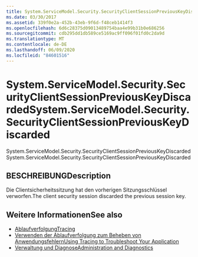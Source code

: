 ```yaml
---
title: System.ServiceModel.Security.SecurityClientSessionPreviousKeyDiscarded
ms.date: 03/30/2017
ms.assetid: 339f0e2a-452b-43eb-9f6d-f48ceb1414f3
ms.openlocfilehash: 6d6c28375d09013489754baa4e99b31b0e686256
ms.sourcegitcommit: cdb295dd1db589ce5169ac9ff096f01fd0c2da9d
ms.translationtype: MT
ms.contentlocale: de-DE
ms.lasthandoff: 06/09/2020
ms.locfileid: "84601516"
---
```

# <a name="systemservicemodelsecuritysecurityclientsessionpreviouskeydiscarded"></a><span data-ttu-id="9df30-102">System.ServiceModel.Security.SecurityClientSessionPreviousKeyDiscarded</span><span class="sxs-lookup"><span data-stu-id="9df30-102">System.ServiceModel.Security.SecurityClientSessionPreviousKeyDiscarded</span></span>
<span data-ttu-id="9df30-103">System.ServiceModel.Security.SecurityClientSessionPreviousKeyDiscarded</span><span class="sxs-lookup"><span data-stu-id="9df30-103">System.ServiceModel.Security.SecurityClientSessionPreviousKeyDiscarded</span></span>  
  
## <a name="description"></a><span data-ttu-id="9df30-104">BESCHREIBUNG</span><span class="sxs-lookup"><span data-stu-id="9df30-104">Description</span></span>  
 <span data-ttu-id="9df30-105">Die Clientsicherheitssitzung hat den vorherigen Sitzungsschlüssel verworfen.</span><span class="sxs-lookup"><span data-stu-id="9df30-105">The client security session discarded the previous session key.</span></span>  
  
## <a name="see-also"></a><span data-ttu-id="9df30-106">Weitere Informationen</span><span class="sxs-lookup"><span data-stu-id="9df30-106">See also</span></span>

- [<span data-ttu-id="9df30-107">Ablaufverfolgung</span><span class="sxs-lookup"><span data-stu-id="9df30-107">Tracing</span></span>](index.md)
- [<span data-ttu-id="9df30-108">Verwenden der Ablaufverfolgung zum Beheben von Anwendungsfehlern</span><span class="sxs-lookup"><span data-stu-id="9df30-108">Using Tracing to Troubleshoot Your Application</span></span>](using-tracing-to-troubleshoot-your-application.md)
- [<span data-ttu-id="9df30-109">Verwaltung und Diagnose</span><span class="sxs-lookup"><span data-stu-id="9df30-109">Administration and Diagnostics</span></span>](../index.md)
